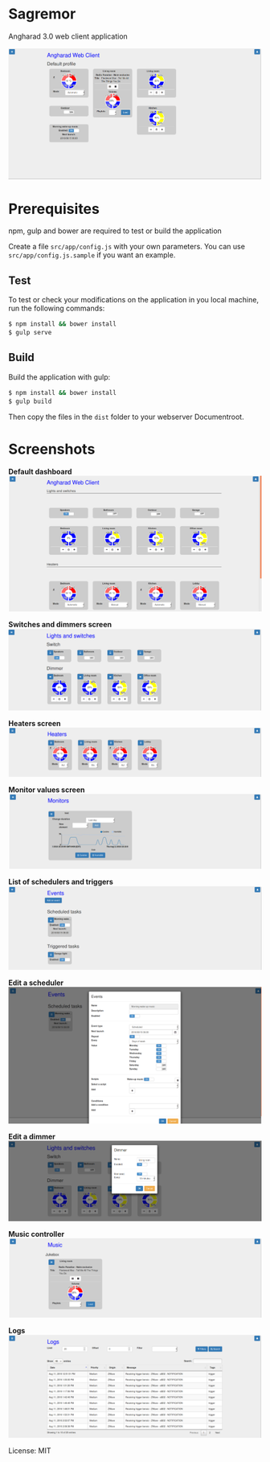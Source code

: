 # Sagremor

Angharad 3.0 web client application

![example snapshot](https://github.com/babelouest/sagremor/raw/master/snapshots/dashboard-filled.png)

# Prerequisites

npm, gulp and bower are required to test or build the application

Create a file `src/app/config.js` with your own parameters. You can use `src/app/config.js.sample` if you want an example.

## Test

To test or check your modifications on the application in you local machine, run the following commands:

```bash
$ npm install && bower install
$ gulp serve
```

## Build

Build the application with gulp:

```bash
$ npm install && bower install
$ gulp build
```

Then copy the files in the `dist` folder to your webserver Documentroot.

# Screenshots

**Default dashboard**
![Defaut Dashboard](https://github.com/babelouest/sagremor/raw/master/snapshots/dashboard-default.png)

**Switches and dimmers screen**
![Switches and dimmers](https://github.com/babelouest/sagremor/raw/master/snapshots/switches.png)

**Heaters screen**
![Heaters](https://github.com/babelouest/sagremor/raw/master/snapshots/heaters.png)

**Monitor values screen**
![Monitor values](https://github.com/babelouest/sagremor/raw/master/snapshots/monitor.png)

**List of schedulers and triggers**
![Events list](https://github.com/babelouest/sagremor/raw/master/snapshots/Events.png)

**Edit a scheduler**
![Edit a scheduled event](https://github.com/babelouest/sagremor/raw/master/snapshots/Event-edit.png)

**Edit a dimmer**
![Edit a dimmer](https://github.com/babelouest/sagremor/raw/master/snapshots/dimmer-edit.png)

**Music controller**
![Music controller](https://github.com/babelouest/sagremor/raw/master/snapshots/Music.png)

**Logs**
![Logs screen](https://github.com/babelouest/sagremor/raw/master/snapshots/logs.png)

License: MIT
